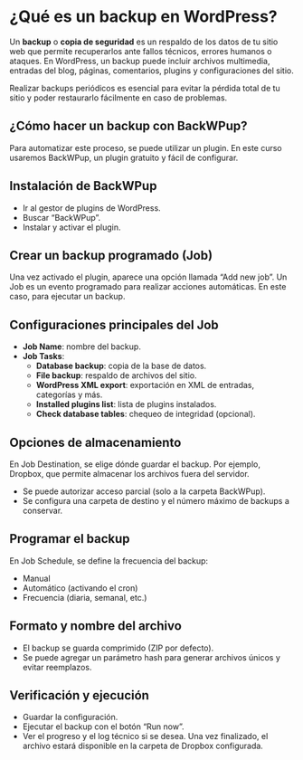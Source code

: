 # ¿Qué es un backup en WordPress?
Un **backup** o **copia de seguridad** es un respaldo de los datos de tu sitio web que permite recuperarlos ante fallos técnicos, errores humanos o ataques. En WordPress, un backup puede incluir archivos multimedia, entradas del blog, páginas, comentarios, plugins y configuraciones del sitio.

Realizar backups periódicos es esencial para evitar la pérdida total de tu sitio y poder restaurarlo fácilmente en caso de problemas.

## ¿Cómo hacer un backup con BackWPup?
Para automatizar este proceso, se puede utilizar un plugin. En este curso usaremos BackWPup, un plugin gratuito y fácil de configurar.

## Instalación de BackWPup
- Ir al gestor de plugins de WordPress.
- Buscar “BackWPup”.
- Instalar y activar el plugin.

## Crear un backup programado (Job)
Una vez activado el plugin, aparece una opción llamada “Add new job”. Un Job es un evento programado para realizar acciones automáticas. En este caso, para ejecutar un backup.

## Configuraciones principales del Job
- **Job Name**: nombre del backup.
- **Job Tasks**:
    - **Database backup**: copia de la base de datos.
    - **File backup**: respaldo de archivos del sitio.
    - **WordPress XML export**: exportación en XML de entradas, categorías y más.
    - **Installed plugins list**: lista de plugins instalados.
    - **Check database tables**: chequeo de integridad (opcional).

## Opciones de almacenamiento
En Job Destination, se elige dónde guardar el backup. Por ejemplo, Dropbox, que permite almacenar los archivos fuera del servidor.
- Se puede autorizar acceso parcial (solo a la carpeta BackWPup).
- Se configura una carpeta de destino y el número máximo de backups a conservar.

## Programar el backup
En Job Schedule, se define la frecuencia del backup:
- Manual
- Automático (activando el cron)
- Frecuencia (diaria, semanal, etc.)

## Formato y nombre del archivo
- El backup se guarda comprimido (ZIP por defecto).
- Se puede agregar un parámetro hash para generar archivos únicos y evitar reemplazos.

## Verificación y ejecución
- Guardar la configuración.
- Ejecutar el backup con el botón “Run now”.
- Ver el progreso y el log técnico si se desea.
Una vez finalizado, el archivo estará disponible en la carpeta de Dropbox configurada.
